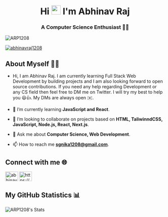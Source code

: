 <h1 align="center">Hi <img src="https://github.com/TheDudeThatCode/TheDudeThatCode/blob/master/Assets/Hi.gif" width="29px"> I'm Abhinav Raj</h1>
<h3 align="center">A Computer Science Enthusiast 👨‍💻</h3>

<p align="left"> <img src="https://komarev.com/ghpvc/?username=ARP1208&label=Profile%20views&color=0e75b6&style=flat" alt="ARP1208" /> </p>

<p align="left"> <a href="https://x.com/abhinavraj1208" target="blank"><img src="https://img.shields.io/twitter/follow/abhinavraj1208?logo=twitter&style=for-the-badge" alt="abhinavraj1208" /></a> </p>

## About Myself 👨‍🎓
- Hi, I am Abhinav Raj. I am currently learning Full Stack Web Development by building projects and I am also looking forward to open source contributions. If you need any help regarding Development or any CS field then feel free to DM me on Twitter. I will try my best to help you 😃👍. My DMs are always open ✉️.

- 🌱 I’m currently learning **JavaScript and React**.

- 👯 I’m looking to collaborate on projects based on **HTML, TaliwinndCSS, JavaScript, Node.js, React, Next.js**.

- 💬 Ask me about **Computer Science, Web Development**.

- 📫 How to reach me **sgnika1208@gmail.com**.

## Connect with me 🌐
<p align="left">
<a href="https://x.com/abhinavraj1208" target="blank"><img align="center" src="https://raw.githubusercontent.com/rahuldkjain/github-profile-readme-generator/master/src/images/icons/Social/twitter.svg" alt="abhinavraj1208" height="30" width="40" /></a>
<a href="https://www.linkedin.com/in/abhinavraj1208/" target="blank"><img align="center" src="https://raw.githubusercontent.com/rahuldkjain/github-profile-readme-generator/master/src/images/icons/Social/linked-in-alt.svg" alt="https://www.linkedin.com/in/abhinavraj1208/" height="30" width="40" /></a>


## My GitHub Statistics 📊
![ARP1208's Stats](https://github-readme-stats.vercel.app/api?username=ARP1208&theme=tokyonight&show_icons=true&hide_border=true&count_private=true)
